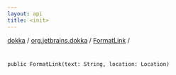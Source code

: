 ```yaml
---
layout: api
title: <init>
---
```

[dokka](../../index.html) / [org.jetbrains.dokka](../index.html) / [FormatLink](index.html) / [<init>](_init_.html)


# <init>


```
public FormatLink(text: String, location: Location)
```

